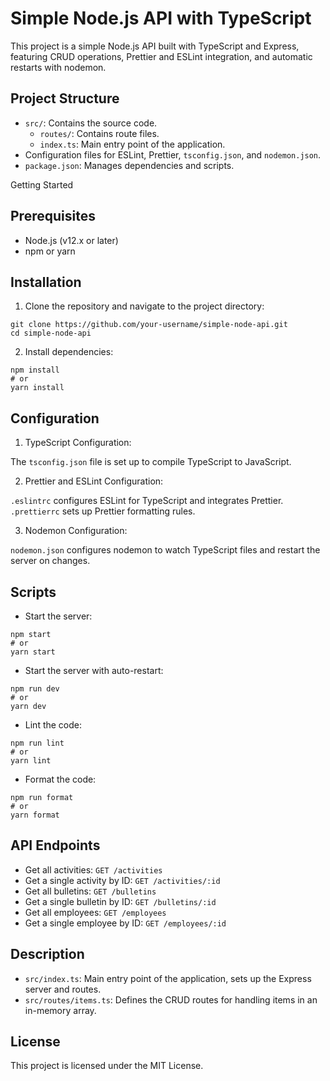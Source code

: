 # Simple Node.js API with TypeScript

This project is a simple Node.js API built with TypeScript and Express, featuring CRUD operations, Prettier and ESLint integration, and automatic restarts with nodemon.

## Project Structure

- `src/`: Contains the source code.
  - `routes/`: Contains route files.
  - `index.ts`: Main entry point of the application.
- Configuration files for ESLint, Prettier, `tsconfig.json`, and `nodemon.json`.
- `package.json`: Manages dependencies and scripts.

Getting Started

## Prerequisites

- Node.js (v12.x or later)
- npm or yarn

## Installation

1. Clone the repository and navigate to the project directory:

```
git clone https://github.com/your-username/simple-node-api.git
cd simple-node-api
```

2. Install dependencies:

```
npm install
# or
yarn install
```

## Configuration

1. TypeScript Configuration:

The `tsconfig.json` file is set up to compile TypeScript to JavaScript.

2. Prettier and ESLint Configuration:

`.eslintrc` configures ESLint for TypeScript and integrates Prettier.
`.prettierrc` sets up Prettier formatting rules.

3. Nodemon Configuration:

`nodemon.json` configures nodemon to watch TypeScript files and restart the server on changes.

## Scripts

- Start the server:

```
npm start
# or
yarn start
```

- Start the server with auto-restart:

```
npm run dev
# or
yarn dev
```

- Lint the code:

```
npm run lint
# or
yarn lint
```

- Format the code:

```
npm run format
# or
yarn format
```

## API Endpoints

- Get all activities: `GET /activities`
- Get a single activity by ID: `GET /activities/:id`
- Get all bulletins: `GET /bulletins`
- Get a single bulletin by ID: `GET /bulletins/:id`
- Get all employees: `GET /employees`
- Get a single employee by ID: `GET /employees/:id`

## Description

- `src/index.ts`: Main entry point of the application, sets up the Express server and routes.
- `src/routes/items.ts`: Defines the CRUD routes for handling items in an in-memory array.

## License

This project is licensed under the MIT License.
